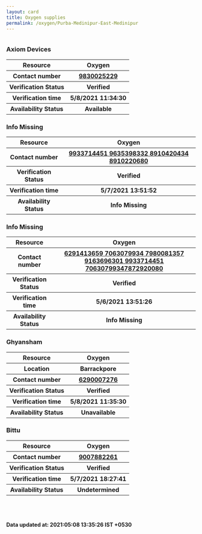 ```yaml
---
layout: card
title: Oxygen supplies
permalink: /oxygen/Purba-Medinipur-East-Medinipur
---
```

<div class="row">
	<div class="column">
<div class="card_av">
<h3>Axiom Devices</h3>

<div class="info"><table>
<tr><th>Resource</th><th>Oxygen</th></tr>
<tr><th>Contact number </th><th><a href="tel:9830025229">9830025229</a></th></tr>
<tr><th>Verification  Status</th><th>Verified</th></tr>
<tr><th>Verification time</th><th>5/8/2021 11:34:30</th></tr>
<tr><th>Availability Status</th><th>Available</th></tr>
</table></div></div>
<div class="card_nav">
<h3> Info Missing</h3>

<div class="info"><table>
<tr><th>Resource</th><th>Oxygen</th></tr>
<tr><th>Contact number </th><th><a href="tel:9933714451">9933714451</a><a href="tel: 9635398332"> 9635398332</a><a href="tel: 8910420434"> 8910420434</a><a href="tel: 8910220680"> 8910220680</a></th></tr>
<tr><th>Verification  Status</th><th>Verified</th></tr>
<tr><th>Verification time</th><th>5/7/2021 13:51:52</th></tr>
<tr><th>Availability Status</th><th>Info Missing</th></tr>
</table></div></div>
<div class="card_nav">
<h3> Info Missing</h3>

<div class="info"><table>
<tr><th>Resource</th><th>Oxygen</th></tr>
<tr><th>Contact number </th><th><a href="tel:6291413659">6291413659</a><a href="tel: 7063079934"> 7063079934</a><a href="tel: 7980081357"> 7980081357</a><a href="tel: 9163696301"> 9163696301</a><a href="tel: 9933714451"> 9933714451</a><a href="tel: 7063079934"> 7063079934</a><a href="tel:7872920080 ">7872920080 </a></th></tr>
<tr><th>Verification  Status</th><th>Verified</th></tr>
<tr><th>Verification time</th><th>5/6/2021 13:51:26</th></tr>
<tr><th>Availability Status</th><th>Info Missing</th></tr>
</table></div></div>
<div class="card_nav">
<h3>Ghyansham</h3>

<div class="info"><table>
<tr><th>Resource</th><th>Oxygen</th></tr>
<tr><th>Location</th><th>Barrackpore</th></tr>
<tr><th>Contact number </th><th><a href="tel:6290007276">6290007276</a></th></tr>
<tr><th>Verification  Status</th><th>Verified</th></tr>
<tr><th>Verification time</th><th>5/8/2021 11:35:30</th></tr>
<tr><th>Availability Status</th><th>Unavailable</th></tr>
</table></div></div>
<div class="card_nav">
<h3>Bittu</h3>

<div class="info"><table>
<tr><th>Resource</th><th>Oxygen</th></tr>
<tr><th>Contact number </th><th><a href="tel:9007882261">9007882261</a></th></tr>
<tr><th>Verification  Status</th><th>Verified</th></tr>
<tr><th>Verification time</th><th>5/7/2021 18:27:41</th></tr>
<tr><th>Availability Status</th><th>Undetermined</th></tr>
</table></div></div>
</div>
</div> <br><br>
<h4> Data updated at: 2021:05:08 13:35:26 IST +0530 </h4>